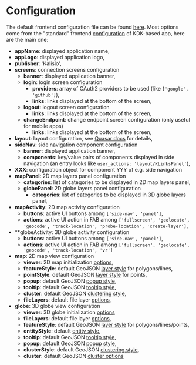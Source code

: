 # Configuration

The default frontend configuration file can be found [here](https://github.com/kalisio/kano/blob/master/config/default.js).
Most options come from the "standard" frontend [configuration](../../guides/basics/step-by-step.md#configuring-a-kapp) of KDK-based app, here are the main one:
* **appName**: displayed application name,
* **appLogo**: displayed application logo,
* **publisher**: 'Kalisio',
* **screens**: connection screens configuration
  * **banner**: displayed application banner,
  * **login**: login screen configuration
    * **providers**: array of OAuth2 providers to be used (like `['google', 'github']`),
    * **links**: links displayed at the bottom of the screen,
  * **logout**: logout screen configuration
    * **links**: links displayed at the bottom of the screen,
  * **changeEndpoint**: change endpoint screen configuration (only useful for mobile apps)
    * **links**: links displayed at the bottom of the screen,
* **layout**: layout configuration, see [Quasar docs](https://v0-14.quasar-framework.org/components/layout.html#Vue-Properties) for details,
* **sideNav**: side navigation component configuration
  * **banner**: displayed application banner,
  * **components**: key/value pairs of components displayed in side navigation (an entry looks like `user_actions: 'layout/KLinksPanel'`),
* **XXX**: configuration object for component YYY of e.g. side navigation
* **mapPanel**: 2D map layers panel configuration
    * **categories**: list of categories to be displayed in 2D map layers panel,
  * **globePanel**: 2D globe layers panel configuration
    * **categories**: list of categories to be displayed in 3D globe layers panel,
* **mapActivity**: 2D map activity configuration
  * **buttons**: active UI buttons among `['side-nav', 'panel']`,
  * **actions**: active UI action in FAB among `['fullscreen', 'geolocate', 'geocode', 'track-location', 'probe-location', 'create-layer']`,
* **globeActivity: 3D globe activity configuration
  * **buttons**: active UI buttons among `['side-nav', 'panel']`,
  * **actions**: active UI action in FAB among `['fullscreen', 'geolocate', 'geocode', 'track-location', 'vr']`
* **map**: 2D map view configuration
	* **viewer**: 2D map initialization [options](https://leafletjs.com/reference.html#map-option),
	* **featureStyle**: default GeoJSON [layer style](../kmap/mixins.md#map-style) for polygons/lines,
	* **pointStyle**: default GeoJSON [layer style](../kmap/mixins.md#map-style) for points,
	* **popup**: default GeoJSON [popup style](../kmap/mixins.md#map-popup),
	* **tooltip**: default GeoJSON [tooltip style](../kmap/mixins.md#map-tooltip),
	* **cluster**: default GeoJSON [clustering style](../kmap/mixins.md#map-style),
	* **fileLayers**: default file layer [options](../kmap/mixins.md#file-layer),
* **globe**: 3D globe view configuration
	* **viewer**: 3D globe initialization [options](https://cesiumjs.org/Cesium/Build/Documentation/Viewer.html#Viewer)
	* **fileLayers**: default file layer [options](../kmap/mixins.md#file-layer),
	* **featureStyle**: default GeoJSON [layer style](../kmap/mixins.md#globe-style) for polygons/lines/points,
	* **entityStyle**: default [entity style](../kmap/mixins.md#globe-style),
	* **tooltip**: default GeoJSON [tooltip style](../kmap/mixins.md#globe-tooltip),
	* **popup**: default GeoJSON [popup style](../kmap/mixins.md#globe-popup),
	* **clusterStyle**: default GeoJSON [clustering style](../kmap/mixins.md#globe-style),
	* **cluster**: default GeoJSON [cluster options](../kmap/mixins.md#globe-style)
	